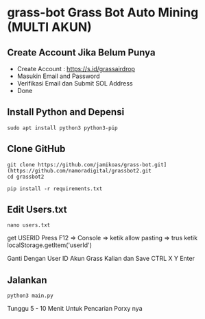 
# grass-bot Grass Bot Auto Mining (MULTI AKUN)


## Create Account Jika Belum Punya

- Create Account : https://s.id/grassairdrop
- Masukin Email and Password
- Verifikasi Email dan Submit SOL Address
- Done

## Install Python and Depensi

```
sudo apt install python3 python3-pip
```

## Clone GitHub

```
git clone https://github.com/jamikoas/grass-bot.git](https://github.com/namoradigital/grassbot2.git
cd grassbot2
```

```
pip install -r requirements.txt
```

## Edit Users.txt

```
nano users.txt
```
get USERID
Press F12 => Console => ketik allow pasting => trus ketik localStorage.getItem('userId')

Ganti Dengan User ID Akun Grass Kalian dan Save CTRL X Y Enter

## Jalankan 

```
python3 main.py
```

Tunggu 5 - 10 Menit Untuk Pencarian Porxy nya

